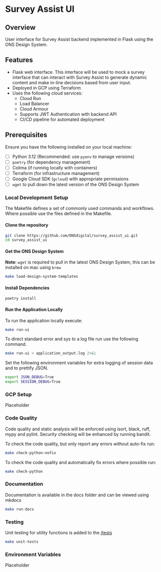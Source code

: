 # Survey Assist UI

## Overview

User interface for Survey Assist backend implemented in Flask using the ONS Design System.  

## Features

- Flask web interface. This interface will be used to mock a survey interface that can interact with Survey Assist to generate dynamic content and make in-line decisions based from user input.
- Deployed in GCP using Terraform
- Uses the following cloud services:
  - Cloud Run
  - Load Balancer
  - Cloud Armour
  - Supports JWT Authentication with backend API
  - CI/CD pipeline for automated deployment

## Prerequisites

Ensure you have the following installed on your local machine:

- [ ] Python 3.12 (Recommended: use `pyenv` to manage versions)
- [ ] `poetry` (for dependency management)
- [ ] Colima (if running locally with containers)
- [ ] Terraform (for infrastructure management)
- [ ] Google Cloud SDK (`gcloud`) with appropriate permissions
- [ ] `wget` to pull down the latest version of the ONS Design System

### Local Development Setup

The Makefile defines a set of commonly used commands and workflows.  Where possible use the files defined in the Makefile.

#### Clone the repository

```bash
git clone https://github.com/ONSdigital/survey_assist_ui.git
cd survey_assist_ui
```

#### Get the ONS Design System

**Note**: `wget` is required to pull in the latest ONS Design System, this can be installed on mac using `brew`

```bash
make load-design-system-templates
```

#### Install Dependencies

```bash
poetry install
```

#### Run the Application Locally

To run the application locally execute:

```bash
make run-ui
```

To direct standard error and sys to a log file run use the following command.

```bash
make run-ui > application_output.log 2>&1
```

Set the following environment variables for extra logging of session data and to prettify JSON.

```bash
export JSON_DEBUG=True
export SESSION_DEBUG=True 
```

### GCP Setup

Placeholder

### Code Quality

Code quality and static analysis will be enforced using isort, black, ruff, mypy and pylint. Security checking will be enhanced by running bandit.

To check the code quality, but only report any errors without auto-fix run:

```bash
make check-python-nofix
```

To check the code quality and automatically fix errors where possible run:

```bash
make check-python
```

### Documentation

Documentation is available in the docs folder and can be viewed using mkdocs

```bash
make run-docs
```

### Testing

Unit testing for utility functions is added to the [/tests](./tests/)

```bash
make unit-tests
```

### Environment Variables

Placeholder
